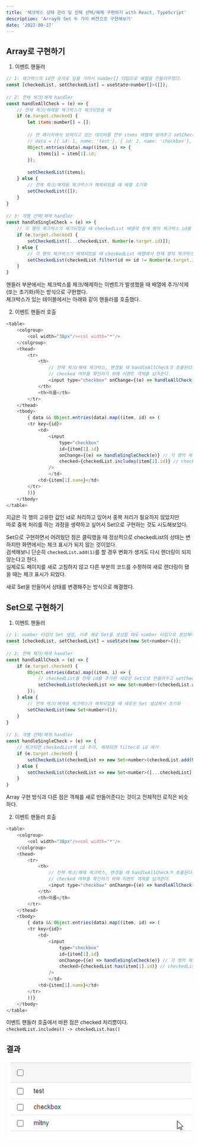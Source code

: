 ```yaml
---
title: '체크박스 상태 관리 및 전체 선택/해제 구현하기 with React, TypeScript'
description: 'Array와 Set 두 가지 버전으로 구현해보기'
date: '2022-09-27'
---
```


## Array로 구현하기

1. 이벤트 핸들러
```js
// 1: 체크박스의 id만 숫자로 담을 거여서 number[] 타입으로 배열을 만들어주었다.
const [checkedList, setCheckedList] = useState<number[]>([]);

// 2: 전체 체크/해제 handler
const handleAllCheck = (e) => {
	// 전체 체크/해제용 체크박스가 체크되었을 때
	if (e.target.checked) {
		let items:number[] = [];

		// 한 페이지에서 보여지고 있는 데이터를 전부 items 배열에 넣어주고 setCheckedList
		// data = [{ id: 1, name: 'test'}, { id: 2, name: 'checkbox'}, { id: 3, name: 'mitny' }]
		Object.entries(data).map((item, i) => {
			items[i] = item[1].id;
		});

		setCheckedList(items);
	} else {
		// 전체 체크/해제용 체크박스가 해제되었을 때 배열 초기화
		setCheckedList([]);
	}
}

// 3: 개별 선택/해제 handler
const handleSingleCheck = (e) => {
	// 각 행의 체크박스가 체크되었을 때 checkedList 배열에 현재 행의 체크박스 id를 추가한다.
	if (e.target.checked) {
		setCheckedList([...checkedList, Number(e.target.id)]);
	} else {
		// 각 행의 체크박스가 해제되었을 때 checkedList 배열에서 현재 행의 체크박스 id를 제거한다.
		setCheckedList(checkedList.filter(id => id != Number(e.target.id)));
	}
}
```

핸들러 부분에서는 체크박스를 체크/해제하는 이벤트가 발생했을 때 배열에 추가/삭제(또는 초기화)하는 방식으로 구현했다.<br>
체크박스가 있는 테이블에서는 아래와 같이 핸들러를 호출했다.

2. 이벤트 핸들러 호출
```js {8-10, 22-23}
<table>
	<colgroup>
		<col width="38px"/><col width="*"/>
	</colgroup>
	<thead>
		<tr>
			<th>
				// 전체 체크/해제 체크박스, 변경될 때 handleAllCheck가 호출된다.
				// checked 여부를 확인하기 위해 이벤트 객체를 넘겨준다.
				<input type="checkbox" onChange={(e) => handleAllCheck(e)}/>
			</th>
			<th>이름</th>
		</tr>
	</thead>
	<tbody>
		{ data && Object.entries(data).map((item, id) => (
		<tr key={id}>
			<td>
				<input
					type="checkbox"
					id={item[1].id}
					onChange={(e) => handleSingleCheck(e)} // 각 행의 체크박스, 변경될 때 handleSingleCheck가 호출된다.
					checked={checkedList.includes(item[1].id)} // checkedList에 현재 행의 id가 존재하면 checked=true
				/>
				</td>
			<td>{item[1].name}</td>
		</tr>
		))}
	</tbody>
</table>
```


지금은 각 행의 고유한 값인 id로 처리하고 있어서 중복 처리가 필요하지 않았지만<br>
따로 중복 처리를 하는 과정을 생략하고 싶어서 Set으로 구현하는 것도 시도해보았다.<br>

Set으로 구현하면서 어려웠던 점은 클릭했을 때 정상적으로 checkedList의 상태는 변하지만 화면에서는 체크 표시가 되지 않는 것이었다.<br>
검색해보니 단순히 `checkedList.add(1)`를 할 경우 변화가 생겨도 다시 렌더링이 되지 않는다고 한다.<br>
실제로도 페이지를 새로 고침하지 않고 다른 부분의 코드를 수정하여 새로 렌더링이 됐을 때는 체크 표시가 되었다.<br>

새로 Set을 만들어서 상태를 변경해주는 방식으로 해결했다.

## Set으로 구현하기

1. 이벤트 핸들러
```js
// 1: number 타입의 Set 생성, 이후 새로 Set을 생성할 때도 number 타입으로 생성해야 한다.
const [checkedList, setCheckedList] = useState(new Set<number>());

// 2: 전체 체크/해제 handler
const handleAllCheck = (e) => {
	if (e.target.checked) {
		Object.entries(data).map((item, i) => {
			// checkedList를 전체 id를 추가한 새로운 Set으로 만들어주고 setCheckedList
			setCheckedList(checkedList => new Set<number>(checkedList.add(Number(item[1].id))));
		});
	} else {
		// 전체 체크/해제용 체크박스가 해제되었을 때 새로운 Set 생성해서 초기화
		setCheckedList(new Set<number>());
	}
}

// 3: 개별 선택/해제 handler
const handleSingleCheck = (e) => {
	// 체크되면 checkedList에 id 추가, 해제되면 filter로 id 제거
	if (e.target.checked) {
		setCheckedList(checkedList => new Set<number>(checkedList.add(Number(e.target.id))));
	} else {
		setCheckedList(checkedList => new Set<number>([...checkedList].filter(id => id !== Number(e.target.id))));
	}
}
```

Array 구현 방식과 다른 점은 객체를 새로 만들어준다는 것이고 전체적인 로직은 비슷하다.

2. 이벤트 핸들러 호출
```js {23}
<table>
	<colgroup>
		<col width="38px"/><col width="*"/>
	</colgroup>
	<thead>
		<tr>
			<th>
				// 전체 체크/해제 체크박스, 변경될 때 handleAllCheck가 호출된다.
				// checked 여부를 확인하기 위해 이벤트 객체를 넘겨준다.
				<input type="checkbox" onChange={(e) => handleAllCheck(e)}/>
			</th>
			<th>이름</th>
		</tr>
	</thead>
	<tbody>
		{ data && Object.entries(data).map((item, id) => (
		<tr key={id}>
			<td>
				<input
					type="checkbox"
					id={item[1].id}
					onChange={(e) => handleSingleCheck(e)} // 각 행의 체크박스, 변경될 때 handleSingleCheck가 호출된다.
					checked={checkedList.has(item[1].id)} // checkedList에 현재 행의 id가 존재하면 checked=true
				/>
				</td>
			<td>{item[1].name}</td>
		</tr>
		))}
	</tbody>
</table>
```

이벤트 핸들러 호출에서 바뀐 점은 checked 처리뿐이다.<br>
`checkedList.includes() -> checkedList.has()`


## 결과
<img src="/posts/react-ts-array-set-checkbox/checkbox-exam.gif" width="500px"/>

